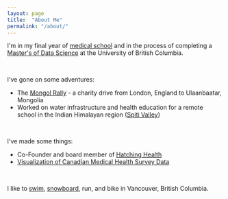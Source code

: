 ```yaml
---
layout: page
title:  "About Me"
permalink: "/about/"
---
```


I'm in my final year of [medical school](http://mdprogram.med.ubc.ca/2016/10/11/md-student-daniel-raff-receives-the-2016-canadian-medical-hall-of-fame-award/) and in the process of completing a [Master's of Data Science](https://masterdatascience.science.ubc.ca/) at the University of British Columbia. 
 

<br>


I've gone on some adventures:

* The [Mongol Rally](http://www.theadventurists.com/mongol-rally-where-and-when/) - a charity drive from London, England to Ulaanbaatar, Mongolia  
* Worked on water infrastructure and health education for a remote school in the Indian Himalayan region ([Spiti Valley](https://en.wikipedia.org/wiki/Spiti_Valley))  

<br>

I've made some things:

* Co-Founder and board member of [Hatching Health](http://www.hatchinghealth.com/)
* [Visualization of Canadian Medical Health Survey Data](https://raffrica.shinyapps.io/cad_mental_health_viz/)

<br>

I like to [swim](http://vancouver.ca/parks-recreation-culture/kitsilano-pool.aspx), [snowboard](https://www.whistlerblackcomb.com/), run, and bike in Vancouver, British Columbia.  
